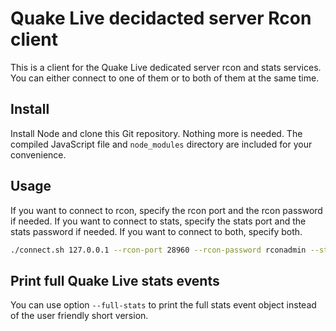 # Quake Live decidacted server Rcon client

This is a client for the Quake Live dedicated server rcon and stats services. You can either connect to one of them or to both of them at the same time.

## Install

Install Node and clone this Git repository. Nothing more is needed. The compiled JavaScript file and `node_modules` directory are included for your convenience.

## Usage

If you want to connect to rcon, specify the rcon port and the rcon password if needed. If you want to connect to stats, specify the stats port and the stats password if needed. If you want to connect to both, specify both.

```sh
./connect.sh 127.0.0.1 --rcon-port 28960 --rcon-password rconadmin --stats-port 27960 --stats-password statsadmin
```
## Print full Quake Live stats events

You can use option `--full-stats` to print the full stats event object instead of the user friendly short version.
